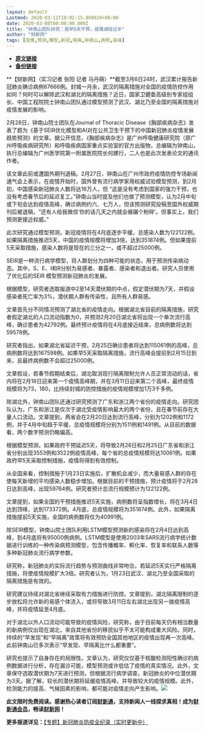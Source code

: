```yaml
---
layout: default
Lastmod: 2020-03-11T18:02:15.868929+00:00
date: 2020-03-08T00:00:00.000Z
title: "钟南山团队研究：若早5天干预，疫情减轻过半"
author: "财新网"
tags: [疫情,预测,模型,新冠,隔离,钟南山,病例,高峰]
---
```


* [**原文链接**](http://www.caixin.com/2020-03-08/101525437.html)
* [**备份链接**](http://archive.ph/IotO7)


**【财新网】（实习记者 张阳 记者 马丹萌）**截至3月6日24时，武汉累计报告新冠肺炎确诊病例67666例。封城一月余，武汉的隔离措施对全国的疫情防控作用如何？何时可以解除武汉和湖北的隔离措施？近日，国家卫健委高级别专家组组长、中国工程院院士钟南山团队通过模型预测了武汉、湖北乃至全国的隔离措施对疫情发展的影响。

2月28日，钟南山院士团队在Journal of Thoracic Disease《胸部疾病杂志》发表了题为《基于SEIR优化模型和AI对在公共卫生干预下的中国新冠肺炎疫情发展趋势预测》的文章。据公开信息，《胸部疾病杂志》是广州呼吸健康研究院（原广州呼吸疾病研究所）和呼吸疾病国家重点实验室的官方出版物，总编辑为钟南山，执行总编辑为广州医学院第一附属医院院长何建行，二人也是此次发表论文的通讯作者。

该文章此前或遭国外期刊退稿。2月27日，钟南山在广州市政府疫情防控专场新闻通气会上表示，在疫情开始时，国外曾有流行病学家用权威试验模型预测，到2月初，中国感染新冠肺炎人数将达16万人，但 “这是没有考虑到国家的强力干预，也没有考虑春节后的延迟复工。”钟南山当时提及他们也做了预测模型，认为2月中旬或下旬会达到疫情高峰，确诊病例约六、七万人，但该预测研究投稿至国外权威期刊后被退稿，“还有人给我微信‘你的话几天之内就会被碾个粉碎’。但事实上，我们预测更接近权威。”

此次研究通过模型预测，新冠疫情将在4月底逐步平缓，总感染人数为122122例。如果隔离措施推迟5天，中国的疫情规模将增加3倍，达到351874例。但如果提前5天采取措施，感染人数将是现在的三分之一，或不超过25000例。

SEIR是一种流行病学模型，将人群划分为四种可能的状态，用于预测传染病动态。其中，S、E、I和R分别为易感者、暴露者、感染者和退出者。研究人员使用了优化后的SEIR 模型预测新冠肺炎的发展。

根据模型，研究者选取报道中2至14天潜伏期的中点，假定潜伏期为7天，并假设感染者死亡率为3%，潜伏期人群有传染性，且所有人群易感。

文章首先分不同情况预测了湖北省的疫情走向。根据湖北省目前的隔离措施，研究者假定湖北的人口流动指数为0，并预测2月20日湖北省将出现一个单次流行高峰，确诊患者为42792例。最终预计疫情将在4月底接近结束，总病例数将达到59578例。

研究者指出，如果湖北省延迟干预，2月25日确诊患者将达到115061例的高峰，总病例数将达到167598例。如果早5天采取隔离措施，流行高峰会提前到2月15日到来，且最终病例数不会超过25000例。

文章假设，若春节假期结束后，湖北取消现行隔离限制允许人员正常流动的话，省内将在2月18日迎来第一个疫情高峰期，并在3月11日迎来第二个高峰，最终疫情规模将为73，180，比持续封城的防控措施的疫情规模增加1万3千多例。

除湖北外，钟南山团队还通过研究预测了广东和浙江两个省份的疫情走向。研究团队认为，广东和浙江是仅次于湖北受疫情影响最大的两个省份，且在春节前存在大量人口流动。文章提到，两省会在2月20日达到流行高峰，分别为1202例和1172例，并于4月中旬趋于平缓，总疫情规模将分别为1511例和1491例。从目前的数据看，两个数字预测仍略偏高。

根据模型预测，如果政府干预延迟5天，将导致2月26日和2月25日广东省和浙江省分别出现3553例和3522例疫情高峰，每个省的总疫情规模将达10061例。如果政府早5天采取控制措施，疫情将得到有效控制。

从全国来看，控制措施于1月23日实施后，扩散机会减少，而大量易感人群的存在使每天新增的平均感染人数稳步增加。根据目前的干预措施，预计疫情将于2月28日达到高峰，出现59764例。研究者预计总流行规模预计为122122例。

文章提到，如果全国的干预措施推迟5天实施，病例数将呈指数增长，将在3月4日达到顶峰，达到173372例。4月底，总疫情规模将为351874例。此外，如果隔离措施提前5天实施，全国的病例数将仅为40991例。

除SEIR模型，钟南山院士团队利用LSTM模型预测新的感染将在2月4日达到高峰，到4月底将有95000例病例。LSTM模型是使用2003年SARS流行病学统计数据进行训练的一种传染病预测模型，包含传播概率、孵化率、恢复率和联系人数等多种新冠肺炎流行病学参数。

研究称，新冠肺炎的实际流行趋势与预测曲线非常吻合。若延迟5天实行严格隔离措施，将使疫情规模扩大3倍。研究者认为，1月23日武汉、湖北乃至全国采取的隔离措施是有效的。

研究建议持续对湖北省继续采取有力措施进行防控。文章提到，湖北隔离限制的逐步放松将允许新的易感个体流入，或将导致3月11日左右湖北出现另一拨疫情高峰，并将疫情延至4月底。

对于湖北以外人口流动可能导致的疫情风险，研究称，由于目前每天仍有相当数量的新病例仅出现在湖北，来自其他省份的移民似乎不太可能构成重大风险。同时，持续的“早发现”和“早隔离”政策将有效预防全国其他地区的疫情出现再一次高峰。此前钟南山已多次表示“早发现、早隔离比什么都重要”。

研究也提示了自身存在的局限性。文章认为，研究仅仅基于核酸检测阳性确诊的病例数据进行分析，存在漏诊可能，模型预测或许低估了疫情的真实情况。此外，文章保守选取潜伏期为7天进行预测，但根据流行病学调查，新冠肺炎的中位潜伏期为3天。据了解，较长的潜伏期将延缓疫情高峰，并导致较大的疫情规模。此外，检测能力的提高、气候因素的影响，都可能对疫情走向产生影响。[![](/images/post/d02a42d9cb3dec9320e5f550278911c7.ico)](http://www.caixin.com/2020-03-08/101525437.html)

**此文限时免费阅读。感谢热心读者订阅[财新通](http://mall.caixin.com/mall/web/product/product.html?id=733&originReferrer=appfree&channelSource=appfree)，支持新闻人一线探求真相！成为[财新通会员](http://mall.caixin.com/mall/web/list/list.html?type=127&originReferrer=appfree&channelSource=appfree)，畅读[财新网](https://datayi.cn/1lnZaaidYRRn)！**

**更多报道详见：**[【专题】新冠肺炎防疫全纪录（实时更新中）](http://m.app.caixin.com/m_topic_detail/1473.html)

